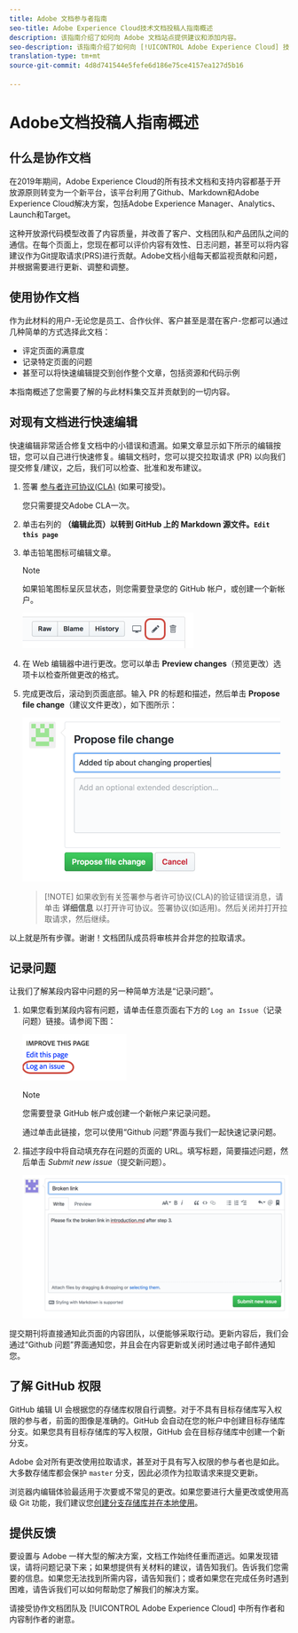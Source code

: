 ```yaml
---
title: Adobe 文档参与者指南
seo-title: Adobe Experience Cloud技术文档投稿人指南概述
description: 该指南介绍了如何向 Adobe 文档站点提供建议和添加内容。
seo-description: 该指南介绍了如何向 [!UICONTROL Adobe Experience Cloud] 技术文档投稿。
translation-type: tm+mt
source-git-commit: 4d8d741544e5fefe6d186e75ce4157ea127d5b16

---
```



# Adobe文档投稿人指南概述

## 什么是协作文档

在2019年期间，Adobe Experience Cloud的所有技术文档和支持内容都基于开放源原则转变为一个新平台，该平台利用了Github、Markdown和Adobe Experience Cloud解决方案，包括Adobe Experience Manager、Analytics、Launch和Target。

这种开放源代码模型改善了内容质量，并改善了客户、文档团队和产品团队之间的通信。在每个页面上，您现在都可以评价内容有效性、日志问题，甚至可以将内容建议作为Git提取请求(PRS)进行贡献。Adobe文档小组每天都监视贡献和问题，并根据需要进行更新、调整和调整。

## 使用协作文档

作为此材料的用户-无论您是员工、合作伙伴、客户甚至是潜在客户-您都可以通过几种简单的方式选择此文档：

* 评定页面的满意度
* 记录特定页面的问题
* 甚至可以将快速编辑提交到创作整个文章，包括资源和代码示例

本指南概述了您需要了解的与此材料集交互并贡献到的一切内容。

<!--
> [!IMPORTANT]
> All repositories that publish to docs.adobe.com have adopted the [Adobe Open Source Code of Conduct](../code-of-conduct.md) or the [.NET Foundation Code of Conduct](https://dotnetfoundation.org/code-of-conduct). For more information, see the [Contributing](../contributing.md) article.
>
> Minor corrections or clarifications to documentation and code examples in public repositories are covered by the [Adobe Documentation Terms of Use](https://www.adobe.com/legal/terms.html). New or significant changes generate a comment in the pull request, asking you to submit an online Contribution License Agreement (CLA) if you are not an employee of Adobe. We need you to complete the online form before we can review or accept your pull request.
--->

## 对现有文档进行快速编辑

快速编辑非常适合修复文档中的小错误和遗漏。如果文章显示如下所示的编辑按钮，您可以自己进行快速修复。编辑文档时，您可以提交拉取请求 (PR) 以向我们提交修复/建议，之后，我们可以检查、批准和发布建议。

1. 签署 [参与者许可协议(CLA)](http://opensource.adobe.com/cla.html) (如果可接受)。

   您只需要提交Adobe CLA一次。
1. 单击右列的 **（编辑此页）以转到 GitHub 上的 Markdown 源文件。`Edit this page`**
1. 单击铅笔图标可编辑文章。

   > [!NOTE]
   > 如果铅笔图标呈灰显状态，则您需要登录您的 GitHub 帐户，或创建一个新帐户。

   ![铅笔图标的位置](assets/edit-icon.png)

1. 在 Web 编辑器中进行更改。您可以单击 **Preview changes**（预览更改）选项卡以检查所做更改的格式。
1. 完成更改后，滚动到页面底部。输入 PR 的标题和描述，然后单击 **Propose file change**（建议文件更改），如下图所示：

   ![提出更改建议](assets/submit-pull-request.png)

   >[!NOTE] 如果收到有关签署参与者许可协议(CLA)的验证错误消息，请单击 **详细信息** 以打开许可协议。签署协议(如适用)。然后关闭并打开拉取请求，然后继续。

以上就是所有步骤。谢谢！文档团队成员将审核并合并您的拉取请求。

## 记录问题

让我们了解某段内容中问题的另一种简单方法是“记录问题”。

1. 如果您看到某段内容有问题，请单击任意页面右下方的 `Log an Issue`（记录问题）链接。请参阅下图：

   ![](assets/git_log_issue.png)

   > [!NOTE]
   > 您需要登录 GitHub 帐户或创建一个新帐户来记录问题。

   通过单击此链接，您可以使用“Github 问题”界面与我们一起快速记录问题。

1. 描述字段中将自动填充存在问题的页面的 URL。填写标题，简要描述问题，然后单击 *Submit new issue*（提交新问题）。

   ![](assets/git_issue_example.png)

提交期刊将直接通知此页面的内容团队，以便能够采取行动。更新内容后，我们会通过“Github 问题”界面通知您，并且会在内容更新或关闭时通过电子邮件通知您。

## 了解 GitHub 权限

GitHub 编辑 UI 会根据您的存储库权限自行调整。对于不具有目标存储库写入权限的参与者，前面的图像是准确的。GitHub 会自动在您的帐户中创建目标存储库分支。如果您具有目标存储库的写入权限，GitHub 会在目标存储库中创建一个新分支。

Adobe 会对所有更改使用拉取请求，甚至对于具有写入权限的参与者也是如此。大多数存储库都会保护 `master` 分支，因此必须作为拉取请求来提交更新。

浏览器内编辑体验最适用于次要或不常见的更改。如果您要进行大量更改或使用高级 Git 功能，我们建议您[创建分支存储库并在本地使用](setup/full-workflow.md)。

## 提供反馈

要设置与 Adobe 一样大型的解决方案，文档工作始终任重而道远。如果发现错误，请将问题记录下来；如果想提供有关材料的建议，请告知我们。告诉我们您需要的信息。如果您无法找到所需内容，请告知我们；或者如果您在完成任务时遇到困难，请告诉我们可以如何帮助您了解我们的解决方案。

请接受协作文档团队及 [!UICONTROL Adobe Experience Cloud] 中所有作者和内容制作者的谢意。
